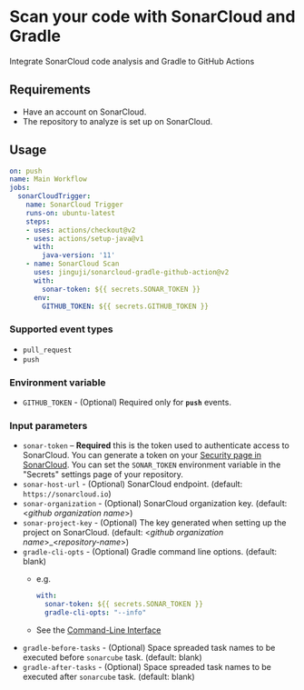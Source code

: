 # Scan your code with SonarCloud and Gradle

Integrate SonarCloud code analysis and Gradle to GitHub Actions

## Requirements

- Have an account on SonarCloud.
- The repository to analyze is set up on SonarCloud.

## Usage

```yaml
on: push
name: Main Workflow
jobs:
  sonarCloudTrigger:
    name: SonarCloud Trigger
    runs-on: ubuntu-latest
    steps:
    - uses: actions/checkout@v2
    - uses: actions/setup-java@v1
      with:
        java-version: '11'
    - name: SonarCloud Scan
      uses: jinguji/sonarcloud-gradle-github-action@v2
      with:
        sonar-token: ${{ secrets.SONAR_TOKEN }}
      env:
        GITHUB_TOKEN: ${{ secrets.GITHUB_TOKEN }}
```

### Supported event types

- `pull_request`
- `push`

### Environment variable

- `GITHUB_TOKEN` - (Optional) Required only for **`push`** events.

### Input parameters

- `sonar-token` – **Required** this is the token used to authenticate access to SonarCloud. You can generate a token on your [Security page in SonarCloud](https://sonarcloud.io/account/security/). You can set the `SONAR_TOKEN` environment variable in the "Secrets" settings page of your repository.
- `sonar-host-url` - (Optional) SonarCloud endpoint. (default: `https://sonarcloud.io`)
- `sonar-organization` - (Optional) SonarCloud organization key. (default: <*github organization name*>)
- `sonar-project-key` - (Optional) The key generated when setting up the project on SonarCloud. (default: <*github organization name*>_<*repository-name*>)
- `gradle-cli-opts` - (Optional) Gradle command line options. (default: blank)
  - e.g.

    ```yaml
    with:
      sonar-token: ${{ secrets.SONAR_TOKEN }}
      gradle-cli-opts: "--info"
    ```

  - See the [Command-Line Interface](https://docs.gradle.org/current/userguide/command_line_interface.html)
- `gradle-before-tasks` - (Optional) Space spreaded task names to be executed before `sonarcube` task. (default: blank)
- `gradle-after-tasks` - (Optional) Space spreaded task names to be executed after `sonarcube` task. (default: blank)
